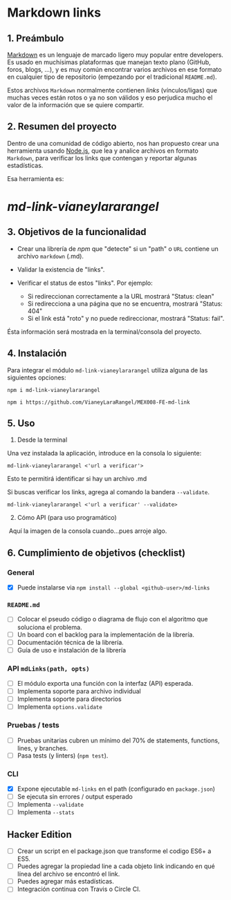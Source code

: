 # Markdown links 

## 1. Preámbulo
[Markdown](https://es.wikipedia.org/wiki/Markdown) es un lenguaje de marcado
ligero muy popular entre developers. Es usado en muchísimas plataformas que
manejan texto plano (GitHub, foros, blogs, ...), y es muy común
encontrar varios archivos en ese formato en cualquier tipo de repositorio
(empezando por el tradicional `README.md`).

Estos archivos `Markdown` normalmente contienen _links_ (vínculos/ligas) que
muchas veces están rotos o ya no son válidos y eso perjudica mucho el valor de
la información que se quiere compartir.

## 2. Resumen del proyecto

Dentro de una comunidad de código abierto, nos han propuesto crear una
herramienta usando [Node.js](https://nodejs.org/), que lea y analice archivos
en formato `Markdown`, para verificar los links que contengan y reportar
algunas estadísticas.

Esa herramienta es:
# *md-link-vianeylararangel*


## 3. Objetivos de la funcionalidad
- Crear una librería de *npm* que "detecte" si un "path" o `URL` contiene un archivo `markdown` (.md).

- Validar la existencia de "links". 

- Verificar el status de estos "links". Por ejemplo:
    - Si redireccionan correctamente a la URL mostrará "Status: clean"
    - Si redirecciona a una página que no se encuentra, mostrará "Status: 404"
    - Si el link está "roto" y no puede redireccionar, mostrará "Status: fail".

Ésta información será mostrada en la terminal/consola del proyecto.

## 4. Instalación
Para integrar el módulo `md-link-vianeylararangel` utiliza alguna de las siguientes opciones:

`npm i md-link-vianeylararangel`

`npm i https://github.com/VianeyLaraRangel/MEX008-FE-md-link`

## 5. Uso

1. Desde la terminal

Una vez instalada la aplicación, introduce en la consola lo siguiente:

`md-link-vianeylararangel <'url a verificar'>`

Esto te permitirá identificar si hay un archivo .md

Si buscas verificar los links, agrega al comando la bandera `--validate`.

`md-link-vianeylararangel <'url a verificar' --validate>`

2. Cómo API (para uso programático)

![]()
Aquí la imagen de la consola cuando...pues arroje algo.

## 6. Cumplimiento de objetivos (checklist) 

### General

- [X] Puede instalarse via `npm install --global <github-user>/md-links`

### `README.md`

- [ ] Colocar el pseudo código o diagrama de flujo con el algoritmo que soluciona el problema.
- [ ] Un board con el backlog para la implementación de la librería.
- [ ] Documentación técnica de la librería.
- [ ] Guía de uso e instalación de la librería

### API `mdLinks(path, opts)`

- [ ] El módulo exporta una función con la interfaz (API) esperada.
- [ ] Implementa soporte para archivo individual
- [ ] Implementa soporte para directorios
- [ ] Implementa `options.validate`

### Pruebas / tests

- [ ] Pruebas unitarias cubren un mínimo del 70% de statements, functions,
      lines, y branches.
- [ ] Pasa tests (y linters) (`npm test`).

### CLI

- [X] Expone ejecutable `md-links` en el path (configurado en `package.json`)
- [ ] Se ejecuta sin errores / output esperado
- [ ] Implementa `--validate`
- [ ] Implementa `--stats`

## Hacker Edition

- [ ] Crear un script en el package.json que transforme el codigo ES6+ a ES5.
- [ ] Puedes agregar la propiedad line a cada objeto link indicando en qué línea del archivo se encontró el link.
- [ ] Puedes agregar más estadísticas.
- [ ] Integración continua con Travis o Circle CI.